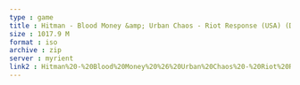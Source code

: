 ```yaml
---
type : game
title : Hitman - Blood Money &amp; Urban Chaos - Riot Response (USA) (Demo)
size : 1017.9 M
format : iso
archive : zip
server : myrient
link2 : Hitman%20-%20Blood%20Money%20%26%20Urban%20Chaos%20-%20Riot%20Response%20%28USA%29%20%28Demo%29
---
```

